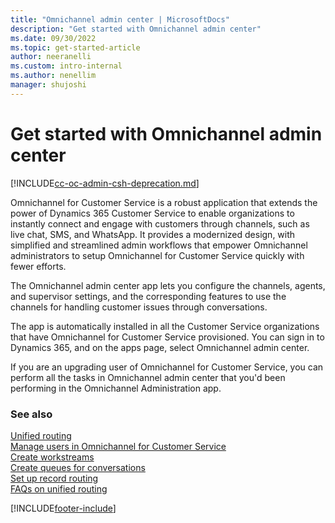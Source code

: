 ```yaml
---
title: "Omnichannel admin center | MicrosoftDocs"
description: "Get started with Omnichannel admin center"
ms.date: 09/30/2022
ms.topic: get-started-article
author: neeranelli
ms.custom: intro-internal
ms.author: nenellim
manager: shujoshi
---
```


# Get started with Omnichannel admin center

[!INCLUDE[cc-oc-admin-csh-deprecation.md](../includes/cc-oc-admin-csh-deprecation.md)]

Omnichannel for Customer Service is a robust application that extends the power of Dynamics 365 Customer Service to enable organizations to instantly connect and engage with customers through channels, such as live chat, SMS, and WhatsApp. It provides a modernized design, with simplified and streamlined admin workflows that empower Omnichannel administrators to setup Omnichannel for Customer Service quickly with fewer efforts.

The Omnichannel admin center app lets you configure the channels, agents, and supervisor settings, and the corresponding features to use the channels for handling customer issues through conversations.

The app is automatically installed in all the Customer Service organizations that have Omnichannel for Customer Service provisioned. You can sign in to Dynamics 365, and on the apps page, select Omnichannel admin center.

If you are an upgrading user of Omnichannel for Customer Service, you can perform all the tasks in Omnichannel admin center that you'd been performing in the Omnichannel Administration app.


### See also

[Unified routing](overview-unified-routing.md)  
[Manage users in Omnichannel for Customer Service](users-user-profiles.md)  
[Create workstreams](create-workstreams.md)  
[Create queues for conversations](queues-omnichannel.md)  
[Set up record routing](set-up-record-routing.md)  
[FAQs on unified routing](unified-routing-faqs.md)  


[!INCLUDE[footer-include](../includes/footer-banner.md)]
